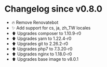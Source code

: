 # Changelog since v0.8.0
- 🔥 Remove Renovatebot 
- ✨ Add support for cs, ja, zh_TW locales 
- ⬆ Upgrades composer to 1.10.9-r0 
- ⬆ Upgrades yarn to 1.22.4-r0 
- ⬆ Upgrades git to 2.26.2-r0 
- ⬆ Upgrades php7 to 7.3.20-r0 
- ⬆ Upgrades nginx to 1.18.0-r0 
- ⬆ Upgrades base image to v8.0.1 
